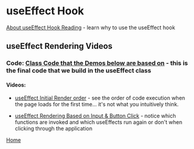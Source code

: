 # useEffect Hook

[About useEffect Hook Reading](https://docs.google.com/document/d/11cu2DKOZuT-X8fsIr_zfeEMFsZylsoyb9S3ZdyRKQN0/edit) - learn why to use the useEffect hook

## useEffect Rendering Videos

### Code: [Class Code that the Demos below are based on](https://github.com/10-3-pursuit/use-effect-class-code) - this is the final code that we build in the useEffect class

#### Videos:

- [useEffect Initial Render order](https://drive.google.com/file/d/1lMhfJcsBE1UHnOFEqnGzlR5LTAJuGa5B/view?usp=sharing) - see the order of code execution when the page loads for the first time... it's not what you intuitively think.

- [useEffect Rendering Based on Input & Button Click](https://drive.google.com/file/d/1iO-V1LX9tpWPHFLjt6VgWN2rFbwnSPLZ/view?usp=sharing) - notice which functions are invoked and which useEffects run again or don't when clicking through the application

[Home][def]

[def]: README.md
